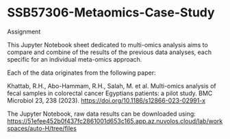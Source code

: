 # SSB57306-Metaomics-Case-Study
Assignment

This Jupyter Notebook sheet dedicated to multi-omics analysis aims to compare and combine of the results of the previous data analyses, each specific for an individual meta-omics approach. 

Each of the data originates from the following paper:

Khattab, R.H., Abo-Hammam, R.H., Salah, M. et al. Multi-omics analysis of fecal samples in colorectal cancer Egyptians patients: a pilot study. BMC Microbiol 23, 238 (2023). 
https://doi.org/10.1186/s12866-023-02991-x



The Jupyter Notebook, raw data results can be downloaded using:
https://51efee452b0f437fc2861001d653c165.app.az.nuvolos.cloud/lab/workspaces/auto-H/tree/files
